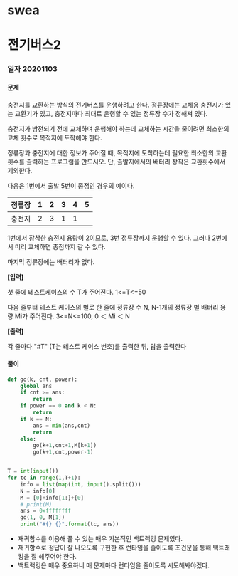 # swea

# 전기버스2

### 일자 20201103

#### 문제

충전지를 교환하는 방식의 전기버스를 운행하려고 한다. 정류장에는 교체용 충전지가 있는 교환기가 있고, 충전지마다 최대로 운행할 수 있는 정류장 수가 정해져 있다.

충전지가 방전되기 전에 교체하며 운행해야 하는데 교체하는 시간을 줄이려면 최소한의 교체 횟수로 목적지에 도착해야 한다.

정류장과 충전지에 대한 정보가 주어질 때, 목적지에 도착하는데 필요한 최소한의 교환횟수를 출력하는 프로그램을 만드시오. 단, 출발지에서의 배터리 장착은 교환횟수에서 제외한다.

다음은 1번에서 출발 5번이 종점인 경우의 예이다.

 

| 정류장 | 1    | 2    | 3    | 4    | 5    |
| ------ | ---- | ---- | ---- | ---- | ---- |
| 충전지 | 2    | 3    | 1    | 1    |      |



1번에서 장착한 충전지 용량이 2이므로, 3번 정류장까지 운행할 수 있다. 그러나 2번에서 미리 교체하면 종점까지 갈 수 있다.

마지막 정류장에는 배터리가 없다.


**[입력]**

첫 줄에 테스트케이스의 수 T가 주어진다. 1<=T<=50

다음 줄부터 테스트 케이스의 별로 한 줄에 정류장 수 N, N-1개의 정류장 별 배터리 용량 Mi가 주어진다. 3<=N<=100, 0 ＜ Mi ＜ N


**[출력]**

각 줄마다 "#T" (T는 테스트 케이스 번호)를 출력한 뒤, 답을 출력한다



#### 풀이

```python
def go(k, cnt, power):
    global ans
    if cnt >= ans:
        return
    if power == 0 and k < N:
        return
    if k == N:
        ans = min(ans,cnt)
        return
    else:
        go(k+1,cnt+1,M[k+1])
        go(k+1,cnt,power-1)


T = int(input())
for tc in range(1,T+1):
    info = list(map(int, input().split()))
    N = info[0]
    M = [0]+info[1:]+[0]
    # print(M)
    ans = 0xffffffff
    go(1, 0, M[1])
    print("#{} {}".format(tc, ans))
```

- 재귀함수를 이용해 풀 수 있는 매우 기본적인 백트랙킹 문제였다.
- 재귀함수로 정답이 잘 나오도록 구현한 후 런타임을 줄이도록 조건문을 통해 백트래킹을 잘 해주어야 한다.
- 백트랙킹은 매우 중요하니 매 문제마다 런타임을 줄이도록 시도해봐야겠다.

